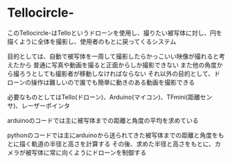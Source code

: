 # Tellocircle-
このTellocircle-はTelloというドローンを使用し、撮りたい被写体に対し、円を描くように全体を撮影し、使用者のもとに戻ってくるシステム

目的としては、自動で被写体を一周して撮影したらかっこいい映像が撮れると考えたから
普通に写真や動画を撮ると正面からしか撮影できない
また他の角度から撮ろうとしても撮影者が移動しなければならない
それ以外の目的として、ドローンの操作は難しいので誰でも簡単に動きのある動画を撮影できる

必要なものとしてはTello(ドローン)、Arduino(マイコン)、TFmini(距離センサ)、レーザーポインタ

arduinoのコードでは主に被写体までの距離と角度の平均を求めている

pythonのコードでは主にarduinoから送られてきた被写体までの距離と角度をもとに描く軌道の半径と高さを計算する
その後、求めた半径と高さをもとに、カメラが被写体に常に向くようにドローンを制御する
